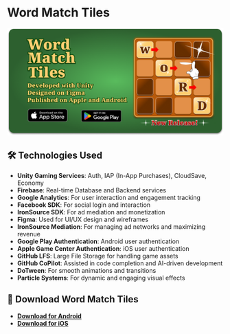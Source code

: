 # Word Match Tiles

![Feature Image](feature-graphic.png)

## 🛠️ **Technologies Used**

- **Unity Gaming Services**: Auth, IAP (In-App Purchases), CloudSave, Economy
- **Firebase**: Real-time Database and Backend services
- **Google Analytics**: For user interaction and engagement tracking
- **Facebook SDK**: For social login and interaction
- **IronSource SDK**: For ad mediation and monetization
- **Figma**: Used for UI/UX design and wireframes
- **IronSource Mediation**: For managing ad networks and maximizing revenue
- **Google Play Authentication**: Android user authentication
- **Apple Game Center Authentication**: iOS user authentication
- **GitHub LFS**: Large File Storage for handling game assets
- **GitHub CoPilot**: Assisted in code completion and AI-driven development
- **DoTween**: For smooth animations and transitions
- **Particle Systems**: For dynamic and engaging visual effects

## 📲 **Download Word Match Tiles**

- **[Download for Android](https://play.google.com/store/apps/dev?id=5076857182402717618)**
- **[Download for iOS](https://apps.apple.com/us/developer/cole-robinson/id1703674983)**
